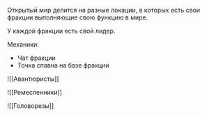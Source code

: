 Открытый мир делится на разные локации, в которых есть свои фракции выполняющие свою функцию в мире.

У каждой фракции есть свой лидер.

Механики:
- Чат фракции
- Точка спавна на базе фракции

![[Авантюристы]]

![[Ремесленники]]

![[Головорезы]]
